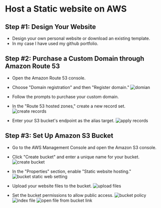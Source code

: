 # Host a Static website on AWS

## Step #1: Design Your Website

- Design your own personal website or download an existing template.
- In my case I have used my github portfolio.

## Step #2: Purchase a Custom Domain through Amazon Route 53

- Open the Amazon Route 53 console.
- Choose "Domain registration" and then "Register domain."
  ![domian](https://github.com/574n13y/Aws/assets/35293085/f18ae817-92cf-4bfd-9aea-1e597ff64d89)

- Follow the prompts to purchase your custom domain.
- In the "Route 53 hosted zones," create a new record set.
  ![create records](https://github.com/574n13y/Aws/assets/35293085/999db25d-8c4a-4ff9-882c-fd4f196895c5)

- Enter your S3 bucket's endpoint as the alias target.
  ![apply records](https://github.com/574n13y/Aws/assets/35293085/8e4905c2-889b-4524-b2ff-57f218ddfa84)

## Step #3: Set Up Amazon S3 Bucket

- Go to the AWS Management Console and open the Amazon S3 console.
- Click "Create bucket" and enter a unique name for your bucket.
  ![create bucket](https://github.com/574n13y/Aws/assets/35293085/3bee4d39-2151-4891-9433-b6f9b3a8cc38)
  
- In the "Properties" section, enable "Static website hosting."
  ![bucket static web setting](https://github.com/574n13y/Aws/assets/35293085/a3c38a42-d4a3-42b7-8f89-fa0c2b4f4287)

- Upload your website files to the bucket.
  ![upload files](https://github.com/574n13y/Aws/assets/35293085/efbd3a95-cf65-4694-a128-c733e33bcee1)

- Set the bucket permissions to allow public access.
  ![bucket policy](https://github.com/574n13y/Aws/assets/35293085/4ac0e414-74b9-4d3f-b934-7e4ad0d01311)
  ![index file](https://github.com/574n13y/Aws/assets/35293085/8a5d119e-f9f6-4a68-bb0a-909dbe59fbc4)
  ![open file from bucket link](https://github.com/574n13y/Aws/assets/35293085/e241e888-b9b2-40dd-b460-0728119cf20b)


  


